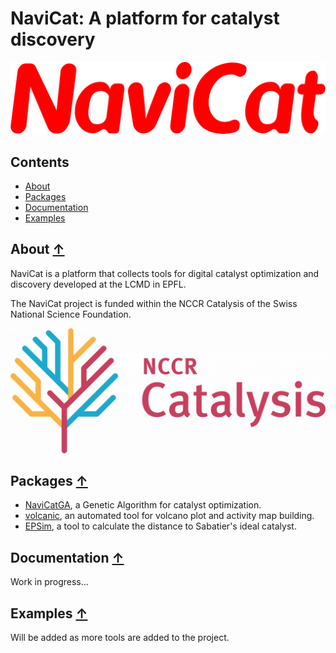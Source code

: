 NaviCat: A platform for catalyst discovery
==========================================

![NaviCat logo](./images/navicat_logo.png)

## Contents
* [About](#about-)
* [Packages](#packages-)
* [Documentation](#documentation-)
* [Examples](#examples-)

## About [↑](#about)

NaviCat is a platform that collects tools for digital catalyst optimization and discovery developed at the LCMD in EPFL.

The NaviCat project is funded within the NCCR Catalysis of the Swiss National Science Foundation.

![NCCRCat logo](./images/nccrcat_logo.png)

## Packages [↑](#packages)

* [NaviCatGA](https://github.com/lcmd-epfl/NaviCatGA), a Genetic Algorithm for catalyst optimization.
* [volcanic](https://github.com/lcmd-epfl/volcanic), an automated tool for volcano plot and activity map building.
* [EPSim](https://github.com/lcmd-epfl/EPSim), a tool to calculate the  distance to Sabatier's ideal catalyst.


## Documentation [↑](#documentation)

Work in progress...



## Examples [↑](#examples)

Will be added as more tools are added to the project.
